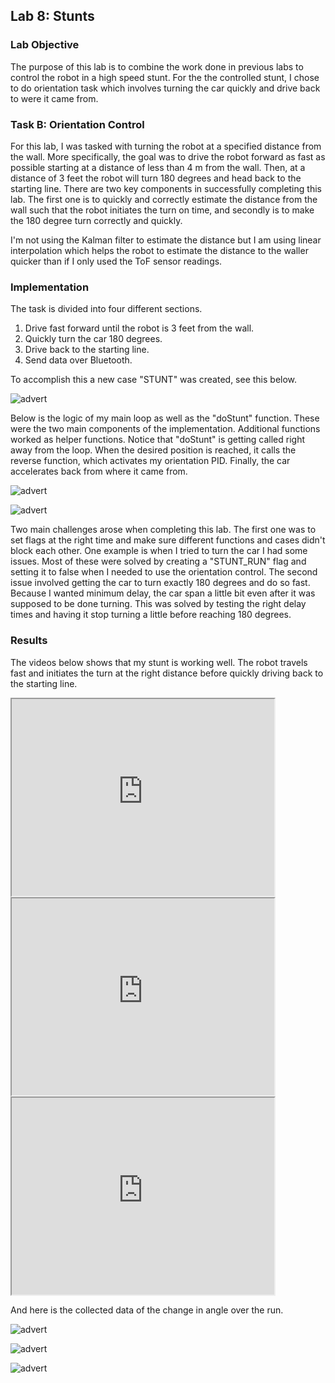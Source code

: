 ## Lab 8: Stunts

### Lab Objective

The purpose of this lab is to combine the work done in previous labs to control the robot in a high speed stunt. For the the controlled stunt, I chose to do orientation task which involves turning the car quickly and drive back to were it came from.

### Task B: Orientation Control

For this lab, I was tasked with turning the robot at a specified distance from the wall. More specifically, the goal was to drive the robot forward as fast as possible starting at a distance of less than 4 m from the wall. Then, at a distance of 3 feet the robot will turn 180 degrees and head back to the starting line. There are two key components in successfully completing this lab. The first one is to quickly and correctly estimate the distance from the wall such that the robot initiates the turn on time, and secondly is to make the 180 degree turn correctly and quickly.

I'm not using the Kalman filter to estimate the distance but I am using linear interpolation which helps the robot to estimate the distance to the waller quicker than if I only used the ToF sensor readings.

### Implementation

The task is divided into four different sections.

1. Drive fast forward until the robot is 3 feet from the wall.
2. Quickly turn the car 180 degrees.
3. Drive back to the starting line.
4. Send data over Bluetooth.

To accomplish this a new case "STUNT" was created, see this below.

![advert](https://github.com/segergabriel/FastRobots/blob/main/images/8stunt.png?raw=true)

Below is the logic of my main loop as well as the "doStunt" function. These were the two main components of the implementation. Additional functions worked as helper functions. Notice that "doStunt" is getting called right away from the loop. When the desired position is reached, it calls the reverse function, which activates my orientation PID. Finally, the car accelerates back from where it came from. 

![advert](https://github.com/segergabriel/FastRobots/blob/main/images/8loop.png?raw=true)

![advert](https://github.com/segergabriel/FastRobots/blob/main/images/8dostunt.png?raw=true)

Two main challenges arose when completing this lab. The first one was to set flags at the right time and make sure different functions and cases didn't block each other. One example is when I tried to turn the car I had some issues. Most of these were solved by creating a "STUNT_RUN" flag and setting it to false when I needed to use the orientation control. The second issue involved getting the car to turn exactly 180 degrees and do so fast. Because I wanted minimum delay, the car span a little bit even after it was supposed to be done turning. This was solved by testing the right delay times and having it stop turning a little before reaching 180 degrees. 

### Results

The videos below shows that my stunt is working well. The robot travels fast and initiates the turn at the right distance before quickly driving back to the starting line. 

<iframe width="420" height="315"
src="https://www.youtube.com/embed/aCwjjnbXuHA">
</iframe>

<iframe width="420" height="315"
src="https://www.youtube.com/embed/k-J3iqWiaH4">
</iframe>

<iframe width="420" height="315"
src="https://www.youtube.com/embed/yXWx4O4lnY4">
</iframe>

And here is the collected data of the change in angle over the run.

![advert](https://github.com/segergabriel/FastRobots/blob/main/images/8angle1.png?raw=true)

![advert](https://github.com/segergabriel/FastRobots/blob/main/images/8angle2.png?raw=true)

![advert](https://github.com/segergabriel/FastRobots/blob/main/images/8angle3.png?raw=true)

